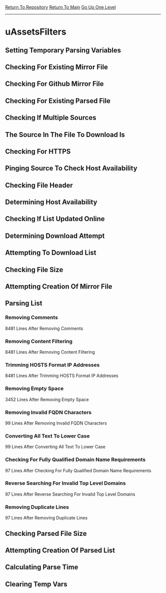 [Return To Repository](https://github.com/deathbybandaid/piholeparser/)
[Return To Main](https://github.com/deathbybandaid/piholeparser/blob/master/RecentRunLogs/Mainlog.md)
[Go Up One Level](https://github.com/deathbybandaid/piholeparser/blob/master/RecentRunLogs/TopLevelScripts/30-Processing-External-Blacklists.md)
____________________________________
# uAssetsFilters
## Setting Temporary Parsing Variables
## Checking For Existing Mirror File
## Checking For Github Mirror File
## Checking For Existing Parsed File
## Checking If Multiple Sources
## The Source In The File To Download Is
## Checking For HTTPS
## Pinging Source To Check Host Availability
## Checking File Header
## Determining Host Availability
## Checking If List Updated Online
## Determining Download Attempt
## Attempting To Download List
## Checking File Size
## Attempting Creation Of Mirror File
## Parsing List
### Removing Comments
8481 Lines After Removing Comments
### Removing Content Filtering
8481 Lines After Removing Content Filtering
### Trimming HOSTS Format IP Addresses
8481 Lines After Trimming HOSTS Format IP Addresses
### Removing Empty Space
3452 Lines After Removing Empty Space
### Removing Invalid FQDN Characters
99 Lines After Removing Invalid FQDN Characters
### Converting All Text To Lower Case
99 Lines After Converting All Text To Lower Case
### Checking For Fully Qualified Domain Name Requirements
97 Lines After Checking For Fully Qualified Domain Name Requirements
### Reverse Searching For Invalid Top Level Domains
97 Lines After Reverse Searching For Invalid Top Level Domains
### Removing Duplicate Lines
97 Lines After Removing Duplicate Lines
## Checking Parsed File Size
## Attempting Creation Of Parsed List
## Calculating Parse Time
## Clearing Temp Vars

